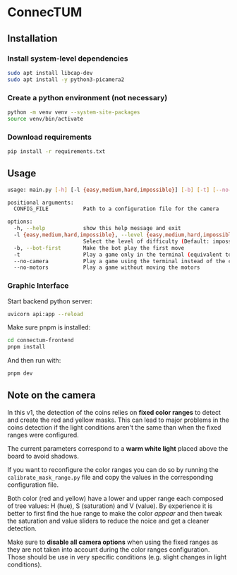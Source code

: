 # ConnecTUM

## Installation

### Install system-level dependencies

```bash
sudo apt install libcap-dev
sudo apt install -y python3-picamera2

```

### Create a python environment (not necessary)

```bash
python -m venv venv --system-site-packages
source venv/bin/activate
```

### Download requirements

```bash
pip install -r requirements.txt
```

## Usage

```bash
usage: main.py [-h] [-l {easy,medium,hard,impossible}] [-b] [-t] [--no-camera] [--no-motors] [CONFIG_FILE]

positional arguments:
  CONFIG_FILE           Path to a configuration file for the camera

options:
  -h, --help            show this help message and exit
  -l {easy,medium,hard,impossible}, --level {easy,medium,hard,impossible}
                        Select the level of difficulty (Default: impossible)
  -b, --bot-first       Make the bot play the first move
  -t                    Play a game only in the terminal (equivalent to: --no-camera --no-motors)
  --no-camera           Play a game using the terminal instead of the camera
  --no-motors           Play a game without moving the motors
```

### Graphic Interface

Start backend python server:

```bash
uvicorn api:app --reload
```

Make sure pnpm is installed:

```bash
cd connectum-frontend
pnpm install
```

And then run with:

```bash
pnpm dev
```

## Note on the camera

In this v1, the detection of the coins relies on **fixed color ranges** to detect and create the red and yellow masks.
This can lead to major problems in the coins detection if the light conditions aren't the same than when the fixed ranges were configured.

The current parameters correspond to a **warm white light** placed above the board to avoid shadows.

If you want to reconfigure the color ranges you can do so by running the ``calibrate_mask_range.py`` file and copy the values in the corresponding configuration file.

Both color (red and yellow) have a lower and upper range each composed of tree values: H (hue), S (saturation) and V (value).
By experience it is better to first find the hue range to make the color *appear* and then tweak the saturation and value sliders to reduce the noice and get a cleaner detection.

Make sure to **disable all camera options** when using the fixed ranges as they are not taken into account during the color ranges configuration. Those should be use in very specific conditions (e.g. slight changes in light conditions).
